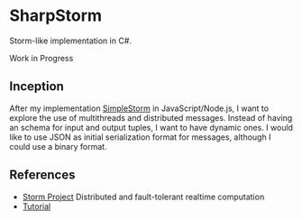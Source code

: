 # SharpStorm

Storm-like implementation in C#.

Work in Progress

## Inception

After my implementation [SimpleStorm](https://github.com/ajlopez/SimpleStorm) in JavaScript/Node.js, I want to explore the use
of multithreads and distributed messages. Instead of having an schema for input and output
tuples, I want to have dynamic ones. I would like to use JSON as initial serialization format for messages, although
I could use a binary format.

## References

- [Storm Project](http://storm-project.net/) Distributed and fault-tolerant realtime computation
- [Tutorial](https://github.com/nathanmarz/storm/wiki/Tutorial)
